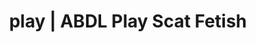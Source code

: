 ---
categories:
- Real Couples
- Fantasy Kink
- Lingerie Art
- ASMR Porn
- Interactive NSFW
image: /assets/images/1747714219598.jpg
layout: post
schema:
  description: Premium adult content featuring Scat Fetish, ABDL Play. High-quality
    artwork with provocative themes.
  keywords:
  - Queer Kinks
  - ABDL Play
  - Gothic Erotica
  - Tattooed Beauties
  - Slow Burn
  - Erotic Audiobooks
  - Scat Fetish
  name: 1747714219598 | Scat Fetish ABDL Play
  type: VisualArtwork
seo:
  description: Featured content with premium ABDL Play, Scat Fetish. HD images available.
  keywords: ABDL Play, Scat Fetish
  og_image: /assets/images/1747714219598.jpg
  schema_type: VisualArtwork
tags:
- '#play'
- Scat Fetish
- ABDL Play
title: play | ABDL Play Scat Fetish
---